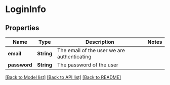 # LoginInfo

## Properties

Name | Type | Description | Notes
------------ | ------------- | ------------- | -------------
**email** | **String** | The email of the user we are authenticating | 
**password** | **String** | The password of the user | 

[[Back to Model list]](../README.md#documentation-for-models) [[Back to API list]](../README.md#documentation-for-api-endpoints) [[Back to README]](../README.md)



